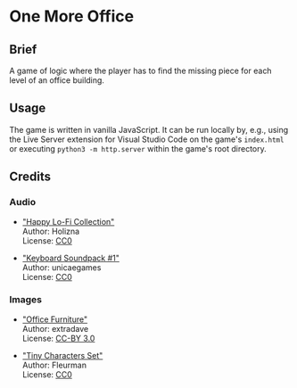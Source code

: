 # One More Office

## Brief

A game of logic where the player has to find the missing piece for each level of an
office building.

## Usage

The game is written in vanilla JavaScript. It can be run locally by, e.g., using the
Live Server extension for Visual Studio Code on the game's `index.html` or executing
`python3 -m http.server` within the game's root directory.

## Credits

### Audio

* ["Happy Lo-Fi Collection"](https://opengameart.org/content/happy-lo-fi-lofi-collection)\
  Author: Holizna\
  License: [CC0](https://creativecommons.org/publicdomain/zero/1.0/)

* ["Keyboard Soundpack #1"](https://opengameart.org/content/keyboard-soundpack-1-typing-and-single-keystrokes)\
  Author: unicaegames\
  License: [CC0](https://creativecommons.org/publicdomain/zero/1.0/)

### Images

* ["Office Furniture"](https://opengameart.org/content/office-furniture-64-x-128-isometric)\
  Author: extradave\
  License: [CC-BY 3.0](https://creativecommons.org/licenses/by/3.0/)

* ["Tiny Characters Set"](https://opengameart.org/content/tiny-characters-set)\
  Author: Fleurman\
  License: [CC0](https://creativecommons.org/publicdomain/zero/1.0/)